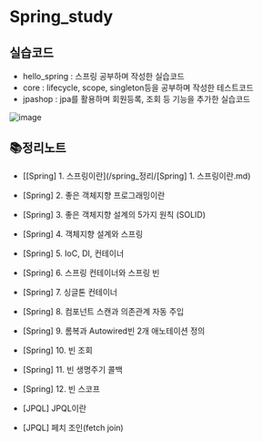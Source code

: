 # Spring_study

## 실습코드
- hello_spring : 스프링 공부하며 작성한 실습코드
- core : lifecycle, scope, singleton등을 공부하며 작성한 테스트코드
- jpashop : jpa를 활용하며 회원등록, 조회 등 기능을 추가한 실습코드

![image](https://user-images.githubusercontent.com/73850629/150101641-fe1f8f8f-a40f-4887-85e0-4af72543dd7a.png)


## 📚정리노트

- [[Spring] 1. 스프링이란](/spring_정리/[Spring] 1. 스프링이란.md)
- [Spring] 2. 좋은 객체지향 프로그래밍이란
- [Spring] 3. 좋은 객체지향 설계의 5가지 원칙 (SOLID)
- [Spring] 4. 객체지향 설계와 스프링
- [Spring] 5. IoC, DI, 컨테이너
- [Spring] 6. 스프링 컨테이너와 스프링 빈
- [Spring] 7. 싱글톤 컨테이너
- [Spring] 8. 컴포넌트 스캔과 의존관계 자동 주입
- [Spring] 9. 롬복과 Autowired빈 2개 애노테이션 정의
- [Spring] 10. 빈 조회
- [Spring] 11. 빈 생명주기 콜백
- [Spring] 12. 빈 스코프


- [JPQL] JPQL이란
- [JPQL] 페치 조인(fetch join)
